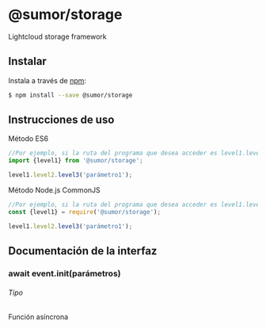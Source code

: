 # @sumor/storage
Lightcloud storage framework

## Instalar

Instala a través de [npm](https://www.npmjs.com/):
```sh
$ npm install --save @sumor/storage
```

## Instrucciones de uso

Método ES6
```js
//Por ejemplo, si la ruta del programa que desea acceder es level1.level2.level3
import {level1} from '@sumor/storage';

level1.level2.level3('parámetro1');
```
Método Node.js CommonJS
```js
//Por ejemplo, si la ruta del programa que desea acceder es level1.level2.level3
const {level1} = require('@sumor/storage');

level1.level2.level3('parámetro1');
```

## Documentación de la interfaz

### await event.init(parámetros)
###### Tipo
Función asíncrona